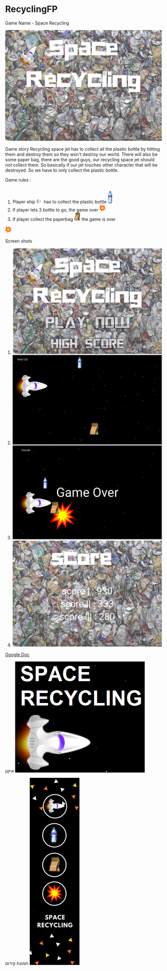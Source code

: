 # RecyclingFP

Game Name - Space Recycling

<img src="/app/src/main/res/drawable/spacerecycling.png">

Game story
Recycling space jet has to collect all the plastic bottle by hitting them and destroy them so they won't destroy our world. 
There will also be some paper bag, there are the good guys, our recycling space jet should not collect them. 
So basically if our jet touches other character that will be destroyed. So we have to only collect the plastic bottle.

Game rules :

  1. Player ship <img src="/app/src/main/res/drawable/player.png" width="20"> has to collect the plastic bottle 
    <img src="/app/src/main/res/drawable/btl.png" width="20">
  2. If player lets 3 bottle to go, the game over <img src="/app/src/main/res/drawable/boom.png" width="20">
  3. If player collect the paperbag <img src="/app/src/main/res/drawable/paperbag.png" width="20"> the game is over 
  <img src="/app/src/main/res/drawable/boom.png" width="20">


Screen shots
  1. <img src="/app/src/main/res/drawable/img1.png">
  2. <img src="/app/src/main/res/drawable/img3.png">
  3. <img src="/app/src/main/res/drawable/img2.png">
  4. <img src="/app/src/main/res/drawable/img4.png">
  
<a href="https://docs.google.com/document/d/1jLKaje0FSja7GewFDyTvQAUB_1XBBKO9LJ1bwW2ClFA/edit?usp=sharing">Google Doc</a>

איקון
<img src="/app/src/main/res/drawable/icon2.png">

תמונת קידום
<img src="/app/src/main/res/drawable/spacerecyclingbaner.jpg">

